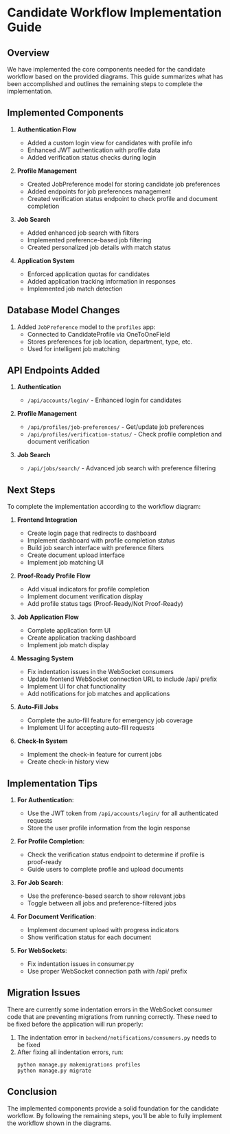 # Candidate Workflow Implementation Guide

## Overview

We have implemented the core components needed for the candidate workflow based on the provided diagrams. This guide summarizes what has been accomplished and outlines the remaining steps to complete the implementation.

## Implemented Components

1. **Authentication Flow**
   - Added a custom login view for candidates with profile info
   - Enhanced JWT authentication with profile data
   - Added verification status checks during login

2. **Profile Management**
   - Created JobPreference model for storing candidate job preferences
   - Added endpoints for job preferences management
   - Created verification status endpoint to check profile and document completion

3. **Job Search**
   - Added enhanced job search with filters
   - Implemented preference-based job filtering
   - Created personalized job details with match status

4. **Application System**
   - Enforced application quotas for candidates
   - Added application tracking information in responses
   - Implemented job match detection

## Database Model Changes

1. Added `JobPreference` model to the `profiles` app:
   - Connected to CandidateProfile via OneToOneField
   - Stores preferences for job location, department, type, etc.
   - Used for intelligent job matching

## API Endpoints Added

1. **Authentication**
   - `/api/accounts/login/` - Enhanced login for candidates

2. **Profile Management**
   - `/api/profiles/job-preferences/` - Get/update job preferences
   - `/api/profiles/verification-status/` - Check profile completion and document verification

3. **Job Search**
   - `/api/jobs/search/` - Advanced job search with preference filtering

## Next Steps

To complete the implementation according to the workflow diagram:

1. **Frontend Integration**
   - Create login page that redirects to dashboard
   - Implement dashboard with profile completion status
   - Build job search interface with preference filters
   - Create document upload interface
   - Implement job matching UI

2. **Proof-Ready Profile Flow**
   - Add visual indicators for profile completion
   - Implement document verification display
   - Add profile status tags (Proof-Ready/Not Proof-Ready)

3. **Job Application Flow**
   - Complete application form UI
   - Create application tracking dashboard
   - Implement job match display

4. **Messaging System**
   - Fix indentation issues in the WebSocket consumers
   - Update frontend WebSocket connection URL to include /api/ prefix
   - Implement UI for chat functionality
   - Add notifications for job matches and applications

5. **Auto-Fill Jobs**
   - Complete the auto-fill feature for emergency job coverage
   - Implement UI for accepting auto-fill requests

6. **Check-In System**
   - Implement the check-in feature for current jobs
   - Create check-in history view

## Implementation Tips

1. **For Authentication**:
   - Use the JWT token from `/api/accounts/login/` for all authenticated requests
   - Store the user profile information from the login response

2. **For Profile Completion**:
   - Check the verification status endpoint to determine if profile is proof-ready
   - Guide users to complete profile and upload documents

3. **For Job Search**:
   - Use the preference-based search to show relevant jobs
   - Toggle between all jobs and preference-filtered jobs

4. **For Document Verification**:
   - Implement document upload with progress indicators
   - Show verification status for each document

5. **For WebSockets**:
   - Fix indentation issues in consumer.py
   - Use proper WebSocket connection path with /api/ prefix

## Migration Issues

There are currently some indentation errors in the WebSocket consumer code that are preventing migrations from running correctly. These need to be fixed before the application will run properly:

1. The indentation error in `backend/notifications/consumers.py` needs to be fixed
2. After fixing all indentation errors, run:
   ```
   python manage.py makemigrations profiles
   python manage.py migrate
   ```

## Conclusion

The implemented components provide a solid foundation for the candidate workflow. By following the remaining steps, you'll be able to fully implement the workflow shown in the diagrams. 